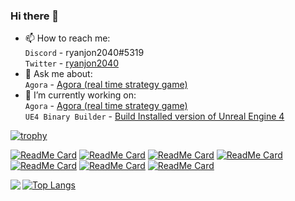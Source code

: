 ### Hi there 👋

- 📫 How to reach me:<br>
     `Discord` - ryanjon2040#5319<br>
     `Twitter` - [ryanjon2040](https://www.twitter.com/ryanjon2040)
- 💬 Ask me about:<br>
     `Agora` - [Agora (real time strategy game)](https://forums.unrealengine.com/community/work-in-progress/1784564-patreon-live-agora-real-time-strategy-game-under-development)
- 🔭 I’m currently working on:<br>
      `Agora` - [Agora (real time strategy game)](https://forums.unrealengine.com/community/work-in-progress/1784564-patreon-live-agora-real-time-strategy-game-under-development)<br>
      `UE4 Binary Builder` - [Build Installed version of Unreal Engine 4](https://github.com/ryanjon2040/UE4-Binary-Builder)
      
[![trophy](https://github-profile-trophy.vercel.app/?username=ryanjon2040&theme=darkhub&title=Stars,Commit,Followers)](https://github.com/ryo-ma/github-profile-trophy)

[![ReadMe Card](https://github-readme-stats.vercel.app/api/pin/?username=ryanjon2040&repo=Unreal-Binary-Builder&theme=radical)](https://github.com/ryanjon2040/Unreal-Binary-Builder)
[![ReadMe Card](https://github-readme-stats.vercel.app/api/pin/?username=ryanjon2040&repo=AgoraStaticMeshThumbnailRenderer&theme=radical)](https://github.com/ryanjon2040/AgoraStaticMeshThumbnailRenderer)
[![ReadMe Card](https://github-readme-stats.vercel.app/api/pin/?username=ryanjon2040&repo=UnrealNetworkProfiler&theme=radical)](https://github.com/ryanjon2040/UnrealNetworkProfiler)
[![ReadMe Card](https://github-readme-stats.vercel.app/api/pin/?username=ryanjon2040&repo=AgoraViewportClient&theme=radical)](https://github.com/ryanjon2040/AgoraViewportClient)
[![ReadMe Card](https://github-readme-stats.vercel.app/api/pin/?username=ryanjon2040&repo=Unreal-Issue-Tracker&theme=radical)](https://github.com/ryanjon2040/Unreal-Issue-Tracker)
[![ReadMe Card](https://github-readme-stats.vercel.app/api/pin/?username=ryanjon2040&repo=UE4NetDebugStatsPlugin&theme=radical)](https://github.com/ryanjon2040/UE4NetDebugStatsPlugin)
[![ReadMe Card](https://github-readme-stats.vercel.app/api/pin/?username=ryanjon2040&repo=Discord-UE4&theme=radical)](https://github.com/ryanjon2040/Discord-UE4)

<a href="https://github.com/anuraghazra/github-readme-stats">
  <img align="left" src="https://github-readme-stats.vercel.app/api?username=ryanjon2040&count_private=true&show_icons=true" />
</a>

[![Top Langs](https://github-readme-stats.vercel.app/api/top-langs/?username=ryanjon2040&theme=radical)](https://github.com/anuraghazra/github-readme-stats)

<!--
**ryanjon2040/ryanjon2040** is a ✨ _special_ ✨ repository because its `README.md` (this file) appears on your GitHub profile.

Here are some ideas to get you started:

...
- 🌱 I’m currently learning ...
- 👯 I’m looking to collaborate on ...
- 🤔 I’m looking for help with ...
- 😄 Pronouns: ...
- ⚡ Fun fact: ...
-->
